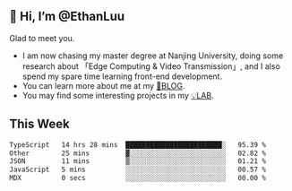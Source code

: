 ## 👋 Hi, I’m @EthanLuu

Glad to meet you.

- I am now chasing my master degree at Nanjing University, doing some research about 「Edge Computing & Video Transmission」, and I also spend my spare time learning front-end development.
- You can learn more about me at my [📝BLOG](https://blog.ethanloo.cn).
- You may find some interesting projects in my [💡LAB](https://lab.ethanloo.cn).

## This Week
<!--START_SECTION:waka-->

```txt
TypeScript   14 hrs 28 mins  ████████████████████████░   95.39 %
Other        25 mins         ▓░░░░░░░░░░░░░░░░░░░░░░░░   02.82 %
JSON         11 mins         ▒░░░░░░░░░░░░░░░░░░░░░░░░   01.21 %
JavaScript   5 mins          ░░░░░░░░░░░░░░░░░░░░░░░░░   00.57 %
MDX          0 secs          ░░░░░░░░░░░░░░░░░░░░░░░░░   00.00 %
```

<!--END_SECTION:waka-->
